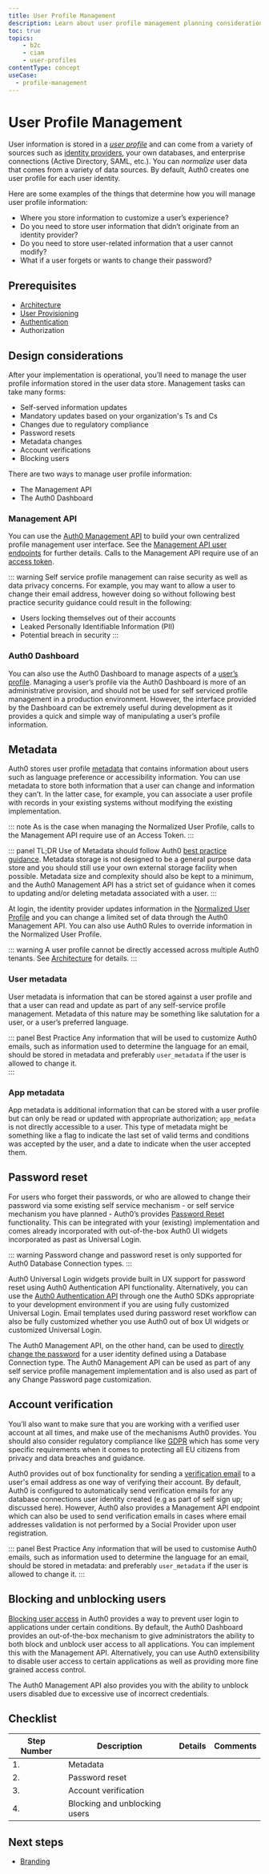 ```yaml
---
title: User Profile Management
description: Learn about user profile management planning considerations for your B2C implementation. 
toc: true
topics:
    - b2c
    - ciam
    - user-profiles
contentType: concept
useCase:
  - profile-management
---
```

# User Profile Management

User information is stored in a [*user profile*](/users/concepts/overview-user-profile) and can come from a variety of sources such as [identity providers](/identityproviders), your own databases, and enterprise connections (Active Directory, SAML, etc.). You can *normalize* user data that comes from a variety of data sources. By default, Auth0 creates one user profile for each user identity.

Here are some examples of the things that determine how you will manage user profile information:

* Where you store information to customize a user’s experience?
* Do you need to store user information that didn’t originate from an identity provider?
* Do you need to store user-related information that a user cannot modify?
* What if a user forgets or wants to change their password?

## Prerequisites

* [Architecture](/architecture-scenarios/implementation/b2c/tenant-architecture)
* [User Provisioning](/architecture-scenarios/implementation/b2c/user-provisioning)
* [Authentication](/architecture-scenarios/implementation/b2c/authentication)
* Authorization

## Design considerations

After your implementation is operational, you’ll need to manage the user profile information stored in the user data store. Management tasks can take many forms: 

* Self-served information updates
* Mandatory updates based on your organization's Ts and Cs
* Changes due to regulatory compliance
* Password resets
* Metadata changes
* Account verifications
* Blocking users 

There are two ways to manage user profile information:

* The Management API
* The Auth0 Dashboard

### Management API

You can use the [Auth0 Management API](/api/management/v2) to build your own centralized profile management user interface. See the [Management API user endpoints](/api/management/v2#!/Users/patch_users_by_id) for further details. Calls to the Management API require use of an [access token](/api/management/v2/tokens).

::: warning
Self service profile management can raise security as well as data privacy concerns. For example,  you may want to allow a user to change their email address, however doing so without following best practice security guidance could result in the following: 
* Users locking themselves out of their accounts
* Leaked Personally Identifiable Information (PII)
* Potential breach in security
:::

### Auth0 Dashboard

You can also use the Auth0 Dashboard to manage aspects of a [user’s profile](users/guides/manage-users-using-the-dashboard). Managing a user’s profile via the Auth0 Dashboard is more of an administrative provision, and should not be used for self serviced profile management in a production environment. However, the interface provided by the Dashboard can be extremely useful during development as it provides a quick and simple way of manipulating a user’s profile information. 

## Metadata

Auth0 stores user profile [metadata](/users/concepts/overview-user-metadata) that contains  information about users such as language preference or accessibility information. You can use metadata to store both information that a user can change and information they can’t. In the latter case, for example, you can associate a user profile with records in your existing systems without modifying the existing implementation. 

::: note
As is the case when managing the Normalized User Profile, calls to the Management API require use of an Access Token.
:::

::: panel TL;DR
Use of Metadata should follow Auth0 [best practice guidance](/best-practices/user-data-storage-best-practices#metadata). Metadata storage is not designed to be a general purpose data store and you should still use your own external storage facility when possible. Metadata size and complexity should also be kept to a minimum, and the Auth0 Management API has a strict set of guidance when it comes to updating and/or deleting metadata associated with a user.
:::

At login, the identity provider updates information in the [Normalized User Profile](/users/normalized/auth0) and you can change a limited set of data through the Auth0 Management API. You can also use Auth0 Rules to override information in the Normalized User Profile. 

::: warning
A user profile cannot be directly accessed across multiple Auth0 tenants. See [Architecture](/architecture-scenarios/implementation/b2c/tenant-architecture) for details.
:::

### User metadata

User metadata is information that can be stored against a user profile and that a user can read and update as part of any self-service profile management. Metadata of this nature may be something like salutation for a user, or a user’s preferred language.

::: panel Best Practice
Any information that will be used to customize Auth0 emails, such as information used to determine the language for an email, should be stored in metadata and preferably `user_metadata` if the user is allowed to change it.   
:::

### App metadata

App metadata is additional information that can be stored with a user profile but can only be read or updated with appropriate authorization; `app_medata` is not directly accessible to a user. This type of metadata might be something like a flag to indicate the last set of valid terms and conditions was accepted by the user, and a date to indicate when the user accepted them.

## Password reset

For users who forget their passwords, or who are allowed to change their password via some existing self service mechanism - or self service mechanism you have planned - Auth0’s provides [Password Reset](/connections/database/password-change) functionality. This can be integrated with your (existing) implementation and comes already incorporated with out-of-the-box Auth0 UI widgets incorporated as past as Universal Login. 

::: warning
Password change and password reset is only supported for Auth0 Database Connection types. 
:::

Auth0 Universal Login widgets provide built in UX support for password reset using Auth0 Authentication API functionality. Alternatively, you can use the [Auth0 Authentication API](/connections/database/password-change#use-the-authentication-api) through one the Auth0 SDKs appropriate to your development environment if you are using fully customized Universal Login. Email templates used during password reset workflow can also be fully customized whether you use Auth0 out of box UI widgets or customized Universal Login.  

The Auth0 Management API, on the other hand, can be used to [directly change the password](/connections/database/password-change#directly-set-the-new-password) for a user identity defined using a Database Connection type. The Auth0 Management API can be used as part of any self service profile management implementation and is also used as part of any Change Password page customization. 

## Account verification

You’ll also want to make sure that you are working with a verified user account at all times, and make use of the mechanisms Auth0 provides. You should also consider regulatory compliance like [GDPR](https://eugdpr.org/) which has some very specific requirements when it comes to protecting all EU citizens from privacy and data breaches and guidance.  

Auth0 provides out of box functionality for sending a [verification email](/email/custom#verification-email) to a user's email address as one way of verifying their account. By default, Auth0 is configured to automatically send verification emails for any database connections user identity created (e.g as part of self sign up; discussed here). However, Auth0 also provides a Management API endpoint which can also be used to send verification emails in cases where email addresses validation is not performed by a Social Provider upon user registration. 

::: panel Best Practice
Any information that will be used to customise Auth0 emails, such as information used to determine the language for an email, should be stored in metadata: and preferably `user_metadata` if the user is allowed to change it. 
:::

## Blocking and unblocking users 

[Blocking user access](/users/guides/block-and-unblock-users) in Auth0 provides a way to prevent user login to applications under certain conditions. By default, the Auth0 Dashboard provides an out-of-the-box mechanism to give administrators the ability to both block and unblock user access to all applications. You can implement this with the Management API. Alternatively, you can use Auth0 extensibility to disable user access to certain applications as well as providing more fine grained access control.

The Auth0 Management API also provides you with the ability to unblock users disabled due to excessive use of incorrect credentials.  

## Checklist

| Step Number | Description | Details | Comments |
| - | - | - | - |
| 1. | Metadata |  | |
| 2. | Password reset |  |  |
| 3. | Account verification |  |  |
| 4. | Blocking and unblocking users |  |  |

## Next steps

* [Branding](/architecture-scenarios/implementation/b2c/branding)